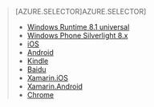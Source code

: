 > [AZURE.SELECTOR]AZURE.SELECTOR]
> 
> * [Windows Runtime 8.1 universal](../articles/notification-hubs/notification-hubs-windows-store-dotnet-get-started.md)
> * [Windows Phone Silverlight 8.x](../articles/notification-hubs/notification-hubs-windows-phone-get-started.md)
> * [iOS](../articles/notification-hubs/notification-hubs-ios-get-started.md)
> * [Android](../articles/notification-hubs/notification-hubs-android-get-started.md)
> * [Kindle](../articles/notification-hubs/notification-hubs-kindle-get-started.md)
> * [Baidu](../articles/notification-hubs/notification-hubs-baidu-get-started.md)
> * [Xamarin.iOS](../articles/notification-hubs/partner-xamarin-notification-hubs-ios-get-started.md)
> * [Xamarin.Android](../articles/notification-hubs/partner-xamarin-notification-hubs-android-get-started.md)
> * [Chrome](../articles/notification-hubs/notification-hubs-chrome-get-started.md)
> 
> 
